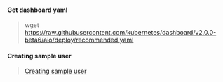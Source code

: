 #### Get dashboard yaml
> wget https://raw.githubusercontent.com/kubernetes/dashboard/v2.0.0-beta6/aio/deploy/recommended.yaml


#### Creating sample user
> [Creating sample user](https://github.com/kubernetes/dashboard/blob/master/docs/user/access-control/creating-sample-user.md)
